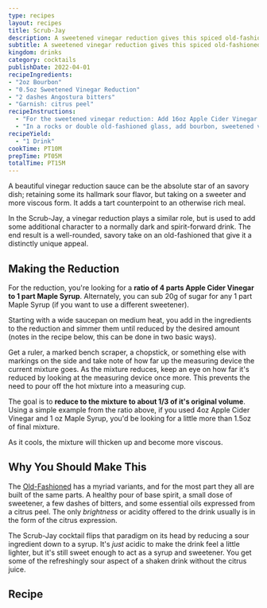 ```yaml
---
type: recipes
layout: recipes
title: Scrub-Jay
description: A sweetened vinegar reduction gives this spiced old-fashioned riff a slighty tangy, sour twist.
subtitle: A sweetened vinegar reduction gives this spiced old-fashioned riff a slighty tangy, sour twist.
kingdom: drinks
category: cocktails
publishDate: 2022-04-01
recipeIngredients:
- "2oz Bourbon"
- "0.5oz Sweetened Vinegar Reduction"
- "2 dashes Angostura bitters"
- "Garnish: citrus peel"
recipeInstructions:
  - "For the sweetened vinegar reduction: Add 16oz Apple Cider Vinegar along with 4oz Maple Syrup to a simmer over medium heat. Reduce the mixture until it's about 1/3 of its original volume (slightly more than 6.5oz). Once reduced, remove from heat and allow to cool to room temperature before use."
  - "In a rocks or double old-fashioned glass, add bourbon, sweetened vinegar reduction, and bitters. Express oils from a orange or other citrus peel, and stir a few times to combine."
recipeYield:
  - "1 Drink"
cookTime: PT10M
prepTime: PT05M
totalTime: PT15M
---
```


A beautiful vinegar reduction sauce can be the absolute star of an savory dish; retaining some its hallmark sour flavor, but taking on a sweeter and more viscous form. It adds a tart counterpoint to an otherwise rich meal.

In the Scrub-Jay, a vinegar reduction plays a similar role, but is used to add some additional character to a normally dark and spirit-forward drink. The end result is a well-rounded, savory take on an old-fashioned that give it a distinctly unique appeal.

## Making the Reduction

For the reduction, you're looking for a **ratio of 4 parts Apple Cider Vinegar to 1 part Maple Syrup**. Alternately, you can sub 20g of sugar for any 1 part Maple Syrup (if you want to use a different sweetener).

Starting with a wide saucepan on medium heat, you add in the ingredients to the reduction and simmer them until reduced by the desired amount (notes in the recipe below, this can be done in two basic ways).

Get a ruler, a marked bench scraper, a chopstick, or something else with markings on the side and take note of how far up the measuring device the current mixture goes. As the mixture reduces, keep an eye on how far it's reduced by looking at the measuring device once more. This prevents the need to pour off the hot mixture into a measuring cup.

The goal is to **reduce to the mixture to about 1/3 of it's original volume**. Using a simple example from the ratio above, if you used 4oz Apple Cider Vinegar and 1 oz Maple Syrup, you'd be looking for a little more than 1.5oz of final mixture.

As it cools, the mixture will thicken up and become more viscous.

## Why You Should Make This

The [Old-Fashioned](https://www.liquor.com/recipes/bourbon-old-fashioned/) has a myriad variants, and for the most part they all are built of the same parts. A healthy pour of base spirit, a small dose of sweetener, a few dashes of bitters, and some essential oils expressed from a citrus peel. The only _brightness_ or acidity offered to the drink usually is in the form of the citrus expression.

The Scrub-Jay cocktail flips that paradigm on its head by reducing a sour ingredient down to a syrup. It's _just_ acidic to make the drink feel a little lighter, but it's still sweet enough to act as a syrup and sweetener. You get some of the refreshingly sour aspect of a shaken drink without the citrus juice.

## Recipe
